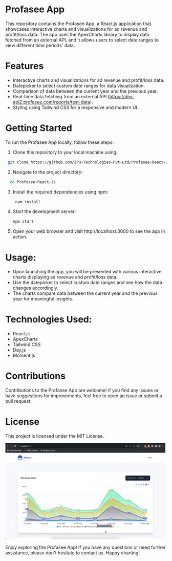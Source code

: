 # Profasee App

This repository contains the Profasee App, a React.js application that showcases interactive charts and visualizations for ad revenue and profit/loss data. The app uses the ApexCharts library to display data fetched from an external API, and it allows users to select date ranges to view different time periods' data.

# Features
- Interactive charts and visualizations for ad revenue and profit/loss data.
- Datepicker to select custom date ranges for data visualization.
- Comparison of data between the current year and the previous year.
- Real-time data fetching from an external API (https://dev-api2.profasee.com/reports/test-data).
- Styling using Tailwind CSS for a responsive and modern UI.

# Getting Started
To run the Profasee App locally, follow these steps:

1. Clone this repository to your local machine using:
  
  ```bash
   git clone https://github.com/IPH-Technologies-Pvt-Ltd/Profasee-React-Js.git
```
2. Navigate to the project directory:

 ```bash
   cd Profasee-React-Js
```
3. Install the required dependencies using npm:

    ```bash
     npm install
   ```
4. Start the development server:

   ```bash
   npm start
   ```
5. Open your web browser and visit http://localhost:3000 to see the app in action.

# Usage:
- Upon launching the app, you will be presented with various interactive charts displaying ad revenue and profit/loss data.
- Use the datepicker to select custom date ranges and see how the data changes accordingly.
- The charts compare data between the current year and the previous year for meaningful insights.

# Technologies Used:
- React.js
- ApexCharts
- Tailwind CSS
- Day.js
- Moment.js

# Contributions
Contributions to the Profasee App are welcome! If you find any issues or have suggestions for improvements, feel free to open an issue or submit a pull request.

# License
This project is licensed under the MIT License.

<img src="https://github.com/IPH-Technologies-Pvt-Ltd/Profasee/blob/80aab37558f78c8ab6d4628d90c1a07e83da5eb5/profasee.gif" 
     width="500" 
     height="300" />





Enjoy exploring the Profasee App! If you have any questions or need further assistance, please don't hesitate to contact us. Happy charting!

